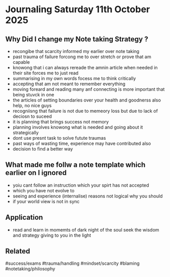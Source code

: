 
# Journaling Saturday 11th October 2025

## Why Did I change my Note taking Strategy ?
- recongibe that scarcity informed my earlier over note taking
- past trauma of failure forcong me to over stretch or prove that am capable
- knowong that i can always rereade the amnin article when needed in their site forces me to just read
- summarising in my own words focess me to think critically
- accepting that am not meant to remember everything
- moving foreard and reading many anf connecting is more important that being stuvck in one
- the articles of setting boundaries over your health and goodnerss also help, no nice guys
- recogniisng that failure is not due to memeory loss but due to lack of deciosn to suceed
- it is planning that brings success  not memory
- planning involves knowong what is needed and going about it strategically
- dont use presnt task to solve futute traumas
- past ways of wasting time, experience may have contributed also
- decision to find a better way


## What made me follw a note template which earlier on I ignored 
- yoiu cant follow an instruction which your spirt has not accepted
- which you have not evolve to
- seeing and experience (internalise) reasons  not logical why you should
- if your world view is not in sync


## Application
- read and learn in momemts of dark night of the soul seek the wisdom and strategy giving to you in the light

## Related
#success/exams 
#trauma/handling 
#mindset/scarcity 
#blaming  
#notetaking/philosophy
